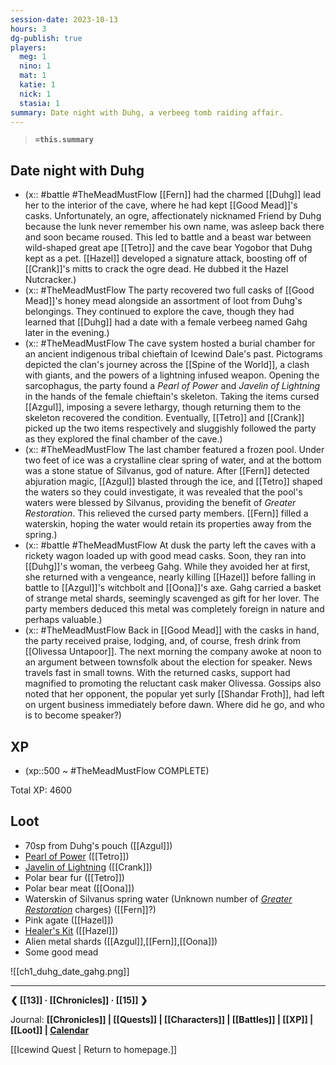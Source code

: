```yaml
---
session-date: 2023-10-13
hours: 3
dg-publish: true
players: 
  meg: 1
  nino: 1
  mat: 1
  katie: 1
  nick: 1
  stasia: 1
summary: Date night with Duhg, a verbeeg tomb raiding affair.
---
```

> **`=this.summary`**

## Date night with Duhg
- (x:: #battle  #TheMeadMustFlow [[Fern]] had the charmed [[Duhg]] lead her to the interior of the cave, where he had kept [[Good Mead]]'s casks. Unfortunately, an ogre, affectionately nicknamed Friend by Duhg because the lunk never remember his own name, was asleep back there and soon became roused. This led to battle and a beast war between wild-shaped great ape [[Tetro]] and the cave bear Yogobor that Duhg kept as a pet. [[Hazel]] developed a signature attack, boosting off of [[Crank]]'s mitts to crack the ogre dead. He dubbed it the Hazel Nutcracker.)
- (x:: #TheMeadMustFlow The party recovered two full casks of [[Good Mead]]'s honey mead alongside an assortment of loot from Duhg's belongings. They continued to explore the cave, though they had learned that [[Duhg]] had a date with a female verbeeg named Gahg later in the evening.)
- (x:: #TheMeadMustFlow The cave system hosted a burial chamber for an ancient indigenous tribal chieftain of Icewind Dale's past. Pictograms depicted the clan's journey across the [[Spine of the World]], a clash with giants, and the powers of a lightning infused weapon. Opening the sarcophagus, the party found a *Pearl of Power* and *Javelin of Lightning* in the hands of the female chieftain's skeleton. Taking the items cursed [[Azgul]], imposing a severe lethargy, though returning them to the skeleton recovered the condition. Eventually, [[Tetro]] and [[Crank]] picked up the two items respectively and sluggishly followed the party as they explored the final chamber of the cave.)
- (x:: #TheMeadMustFlow The last chamber featured a frozen pool. Under two feet of ice was a crystalline clear spring of water, and at the bottom was a stone statue of Silvanus, god of nature. After [[Fern]] detected abjuration magic, [[Azgul]] blasted through the ice, and [[Tetro]] shaped the waters so they could investigate, it was revealed that the pool's waters were blessed by Silvanus, providing the benefit of *Greater Restoration*. This relieved the cursed party members. [[Fern]] filled a waterskin, hoping the water would retain its properties away from the spring.)
- (x:: #battle #TheMeadMustFlow At dusk the party left the caves with a rickety wagon loaded up with good mead casks. Soon, they ran into [[Duhg]]'s woman, the verbeeg Gahg. While they avoided her at first, she returned with a vengeance, nearly killing [[Hazel]] before falling in battle to [[Azgul]]'s witchbolt and [[Oona]]'s axe. Gahg carried a basket of strange metal shards, seemingly scavenged as gift for her lover. The party members deduced this metal was completely foreign in nature and perhaps valuable.)
- (x:: #TheMeadMustFlow Back in [[Good Mead]] with the casks in hand, the party received praise, lodging, and, of course, fresh drink from [[Olivessa Untapoor]]. The next morning the company awoke at noon to an argument between townsfolk about the election for speaker. News travels fast in small towns. With the returned casks, support had magnified to promoting the reluctant cask maker Olivessa. Gossips also noted that her opponent, the popular yet surly [[Shandar Froth]], had left on urgent business immediately before dawn. Where did he go, and who is to become speaker?)

## XP
- (xp::500 ~ #TheMeadMustFlow COMPLETE)

Total XP: 4600

## Loot
- 70sp from Duhg's pouch ([[Azgul]])
- [Pearl of Power](https://www.dndbeyond.com/magic-items/4691-pearl-of-power) ([[Tetro]])
- [Javelin of Lightning](https://www.dndbeyond.com/magic-items/4667-javelin-of-lightning) ([[Crank]])
- Polar bear fur ([[Tetro]])
- Polar bear meat ([[Oona]])
- Waterskin of Silvanus spring water (Unknown number of *[Greater Restoration](https://www.dndbeyond.com/spells/greater-restoration)* charges) ([[Fern]]?)
- Pink agate ([[Hazel]])
- [Healer's Kit](https://www.dndbeyond.com/equipment/healers-kit) ([[Hazel]])
- Alien metal shards ([[Azgul]],[[Fern]],[[Oona]])
- Some good mead


![[ch1_duhg_date_gahg.png]]

---
**❮ [[13]] · [[Chronicles]] ·  [[15]] ❯**

Journal: **[[Chronicles]] | [[Quests]] |  [[Characters]] | [[Battles]] | [[XP]] | [[Loot]] | [Calendar](https://app.fantasy-calendar.com/calendars/38f9e3f5098bac1f655a4fb4241f35eb)**

[[Icewind Quest | Return to homepage.]]
